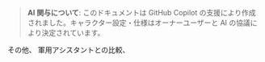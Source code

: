 > **AI 関与について**: このドキュメントは GitHub
> Copilot の支援により作成されました。キャラクター設定・仕様はオーナーユーザーと AI の協議により決定されています。

その他、 軍用アシスタントとの比較、

